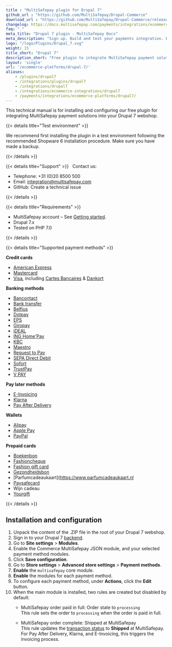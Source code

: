 ```yaml
---
title : "MultiSafepay plugin for Drupal 7"
github_url : "https://github.com/MultiSafepay/Drupal-Commerce"
download_url : "https://github.com/MultiSafepay/Drupal-Commerce/releases/download/2.2.0/Plugin_Drupal_2.2.0.zip"
changelog: https://docs.multisafepay.com/payments/integrations/ecommerce-platforms/drupal7/changelog/
faq: "."
meta_title: "Drupal 7 plugin - MultiSafepay Docs"
meta_description: "Sign up. Build and test your payments integration. Explore our products and services. Use our API reference, SDKs, and wrappers. Get support."
logo: "/logo/Plugins/Drupal_7.svg"
weight: 15
title_short: "Drupal 7"
description_short: "Free plugin to integrate MultiSafepay payment solutions into your Drupal 7 webshop"
layout: 'single'
url: '/ecommerce-platforms/drupal-7/'
aliases: 
    - /plugins/drupal7
    - /integrations/plugins/drupal7
    - /integrations/drupal7
    - /integrations/ecommerce-integrations/drupal7
    - /payments/integrations/ecommerce-platforms/drupal7/
---
```


This technical manual is for installing and configuring our free plugin for integrating MultiSafepay payment solutions into your Drupal 7 webshop.

{{< details title="Test environment" >}}
&nbsp;  

We recommend first installing the plugin in a test environment following the recommended Shopware 6 installation procedure. Make sure you have made a backup.

{{< /details >}}

{{< details title="Support" >}}
&nbsp; 
Contact us:

- Telephone: +31 (0)20 8500 500
- Email: <integration@multisafepay.com>
- GitHub: Create a technical issue

{{< /details >}}

{{< details title="Requirements" >}}
&nbsp; 
- MultiSafepay account – See [Getting started](/getting-started/).
- Drupal 7.x
- Tested on PHP 7.0

{{< /details >}}

{{< details title="Supported payment methods" >}}

**Credit cards**

- [American Express](/payments/methods/credit-and-debit-cards/american-express)
- [Mastercard](/payments/methods/credit-and-debit-cards/mastercard)
- [Visa](/payments/methods/credit-and-debit-cards/visa), including [Cartes Bancaires](/payments/methods/credit-and-debit-cards/cartes-bancaires) & [Dankort](/payments/methods/credit-and-debit-cards/dankort)

**Banking methods**

- [Bancontact](/payments/methods/banks/bancontact)
- [Bank transfer](/payments/methods/banks/bank-transfer)
- [Belfius](/payments/methods/banks/belfius)
- [Dotpay](/payments/methods/banks/dotpay)
- [EPS](/payments/methods/banks/eps)
- [Giropay](/payments/methods/banks/giropay)
- [iDEAL](/payments/methods/banks/ideal)
- [ING Home'Pay](/payments/methods/banks/ing-home-pay)
- [KBC](/payments/methods/banks/kbc)
- [Maestro](/payments/methods/credit-and-debit-cards/maestro)
- [Request to Pay](/payments/methods/banks/request-to-pay)
- [SEPA Direct Debit](/payments/methods/banks/sepa-direct-debit)
- [Sofort](/payments/methods/banks/sofort-banking)
- [TrustPay](/payments/methods/banks/trustpay)
- [V PAY](/payments/methods/credit-and-debit-cards/vpay)

**Pay later methods**

+ [E-Invoicing](/payments/methods/billing-suite/e-invoicing)
+ [Klarna](/payments/methods/billing-suite/klarna)
+ [Pay After Delivery](/payments/methods/billing-suite/pay-after-delivery)

**Wallets**

+ [Alipay](/payments/methods/wallet/alipay)
+ [Apple Pay](/payments/methods/wallet/applepay)
+ [PayPal](/payments/methods/wallet/paypal)

**Prepaid cards**

+ [Boekenbon](https://www.cadeaubon.nl/cadeaubonnen/nederlandse-boekenbon)
+ [Fashioncheque](https://www.fashioncheque.com/nl)
+ [Fashion gift card](https://www.fashion-giftcard.nl)
+ [Gezondheidsbon](https://www.gezondheidsbon.nl/mhome)
+ [Parfumcadeaukaart](https://www.parfumcadeaukaart.nl
+ [Paysafecard](/payments/methods/prepaid-cards/paysafecard)
+ Wijn cadeau
+ [Yourgift](https://www.yourgift.nl)

{{< /details >}}

## Installation and configuration
1. Unpack the content of the .ZIP file in the root of your Drupal 7 webshop.
2. Sign in to your Drupal 7 [backend](/getting-started/glossary/#backend).
3. Go to **Site settings** > **Modules**. 
4. Enable the Commerce MultiSafepay JSON module, and your selected payment method modules. 
5. Click **Save configuration**.
6. Go to **Store settings** > **Advanced store settings** > **Payment methods**.
7. **Enable** the `multisafepay` core module.
8. **Enable** the modules for each payment method.
9. To configure each payment method, under **Actions**, click the **Edit** button.
10. When the main module is installed, two rules are created but disabled by default:  
    * MultiSafepay order paid in full: Order state to `processing`  
This rule sets the order to `processing` when the order is paid in full.  

    * MultiSafepay order complete: Shipped at MultiSafepay  
This rule updates the [transaction status](/payments/multisafepay-statuses/) to **Shipped** at MultiSafepay. For Pay After Delivery, Klarna, and E-Invoicing, this triggers the invoicing process.
